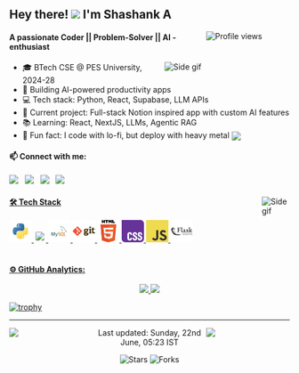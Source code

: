 ## Hey there! <img src="https://github.com/sciencepal/sciencepal/blob/master/assets/Hi.gif" width="29px"> I'm Shashank A
<img src="https://komarev.com/ghpvc/?username=ShadowMarty&label=Profile%20Visits&color=blue&style=for-the-badge&border_radius=10" width="150" align="right" alt="Profile views" height="auto"/>

#### **A passionate Coder || Problem-Solver || AI - enthusiast**

<img src="https://user-images.githubusercontent.com/74038190/212748830-4c709398-a386-4761-84d7-9e10b98fbe6e.gif" align="right" alt="Side gif" width="225" height="auto"/>

- 🎓 BTech CSE @ PES University, 2024-28
- 🤖 Building AI-powered productivity apps  
- 💻 Tech stack: Python, React, Supabase, LLM APIs  
- 🚧 Current project: Full-stack Notion inspired app with custom AI features
- 📚 Learning: React, NextJS, LLMs, Agentic RAG
- 🎵 Fun fact: I code with lo-fi, but deploy with heavy metal <img src="https://user-images.githubusercontent.com/74038190/212744289-c46f1717-bfc9-4724-8ef3-4b08e3583110.gif" align="center" width="20">
<!--[<img src="https://img.icons8.com/color/48/000000/twitter.png" width="3.5%"/>](https://twitter.com/) &nbsp; -->


#### 📫 Connect with me:
  
[<img src="https://img.icons8.com/color/48/000000/linkedin.png" width="3.5%"/>](https://www.linkedin.com/in/shashank2k6/)  &nbsp;
[<img src="https://github.com/sciencepal/sciencepal/blob/master/assets/discord-round.svg" width="3.5%"/>](https://discord.gg/799125921684389940)  &nbsp; 
[<img src="https://img.icons8.com/fluent/48/000000/instagram-new.png" width="3.5%"/>](https://www.instagram.com/its_amazing_spider/)  &nbsp; 
<a href="mailto:shashank2k6.dev@gmail.com"> <img src="https://img.icons8.com/fluent/48/000000/gmail.png" width="3.5%"/>
</br>

<img src="https://user-images.githubusercontent.com/74038190/212284087-bbe7e430-757e-4901-90bf-4cd2ce3e1852.gif" align="right" alt="Side gif" width="50" height="auto"/>

#### 🛠 Tech Stack
<code><img height="40" src="https://raw.githubusercontent.com/github/explore/80688e429a7d4ef2fca1e82350fe8e3517d3494d/topics/python/python.png"></code>
<code><img height="40" src="https://cdn.jsdelivr.net/gh/devicons/devicon/icons/c/c-original.svg" style="background: white; border-radius: 5px; padding: 3px;"></code>
<code><img height="40" src="https://raw.githubusercontent.com/github/explore/78df643247d429f6cc873026c0622819ad797942/topics/mysql/mysql.png"></code>
<code><img height="40" src="https://raw.githubusercontent.com/github/explore/80688e429a7d4ef2fca1e82350fe8e3517d3494d/topics/git/git.png"></code>
<code><img height="40" src="https://raw.githubusercontent.com/github/explore/80688e429a7d4ef2fca1e82350fe8e3517d3494d/topics/html/html.png" alt="HTML5"></code>
<code><img height="40" src="https://raw.githubusercontent.com/github/explore/80688e429a7d4ef2fca1e82350fe8e3517d3494d/topics/css/css.png" alt="CSS3"></code>
<code><img height="40" src="https://raw.githubusercontent.com/github/explore/80688e429a7d4ef2fca1e82350fe8e3517d3494d/topics/javascript/javascript.png" alt="JavaScript"></code>
<code><img height="40" src="https://raw.githubusercontent.com/github/explore/80688e429a7d4ef2fca1e82350fe8e3517d3494d/topics/flask/flask.png"></code>
</br> </br>

#### ⚙️ GitHub Analytics:
<p align="center">
<a href="https://github.com/ShadowMarty">
  <img height="180em" src="https://github-readme-stats-eight-theta.vercel.app/api?username=ShadowMarty&show_icons=true&theme=algolia&include_all_commits=true&count_private=true"/>
  <img height="180em" src="https://github-readme-stats-eight-theta.vercel.app/api/top-langs/?username=ShadowMarty&layout=compact&langs_count=8&theme=algolia"/>
</a>
  
[![trophy](https://github-profile-trophy.vercel.app/?username=ShadowMarty&theme=discord&no-frame=true&row=1&&margin-w=20&no-bg=true)](https://github-profile-trophy.vercel.app/?username=ShadowMarty&theme=juicyfresh&no-frame=true&row=1&&margin-w=20&no-bg=true)
</p>

------------

<img src="https://user-images.githubusercontent.com/74038190/213911110-aedbef38-a29f-4b6b-a65c-11608b4f75a5.gif" align="left" width="150">
<img src="https://user-images.githubusercontent.com/74038190/213911110-aedbef38-a29f-4b6b-a65c-11608b4f75a5.gif" align="right" width="150">
<p align="center"> Last updated: Sunday, 22nd June, 05:23 IST</br></p>
<p align="center">
  <img alt="Stars" src="https://img.shields.io/github/stars/Shadowmarty/ShadowMarty?style=flat-square&labelColor=343b41"/> 
  <img alt="Forks" src="https://img.shields.io/github/forks/Shadowmarty/ShadowMarty?style=flat-square&labelColor=343b41"/>
</p>
